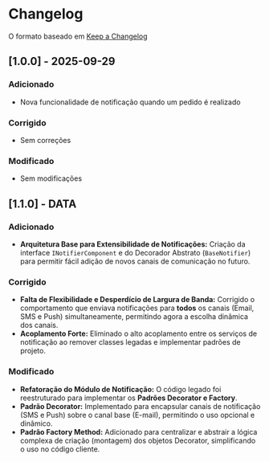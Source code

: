 # Changelog

O formato baseado em [Keep a Changelog](https://keepachangelog.com/pt-BR/1.0.0/)

## [1.0.0] - 2025-09-29
### Adicionado
- Nova funcionalidade de notificação quando um pedido é realizado

### Corrigido
- Sem correções

### Modificado
- Sem modificações

## [1.1.0] - DATA

### Adicionado
- **Arquitetura Base para Extensibilidade de Notificações:** Criação da interface `INotifierComponent` e do Decorador Abstrato (`BaseNotifier`) para permitir fácil adição de novos canais de comunicação no futuro.

### Corrigido
- **Falta de Flexibilidade e Desperdício de Largura de Banda:** Corrigido o comportamento que enviava notificações para **todos** os canais (Email, SMS e Push) simultaneamente, permitindo agora a escolha dinâmica dos canais.
- **Acoplamento Forte:** Eliminado o alto acoplamento entre os serviços de notificação ao remover classes legadas e implementar padrões de projeto.

### Modificado
- **Refatoração do Módulo de Notificação:** O código legado foi reestruturado para implementar os **Padrões Decorator e Factory**.
- **Padrão Decorator:** Implementado para encapsular canais de notificação (SMS e Push) sobre o canal base (E-mail), permitindo o uso opcional e dinâmico.
- **Padrão Factory Method:** Adicionado para centralizar e abstrair a lógica complexa de criação (montagem) dos objetos Decorator, simplificando o uso no código cliente.
